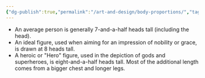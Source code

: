 ```yaml
---
{"dg-publish":true,"permalink":"/art-and-design/body-proportions/","tags":["art"],"noteIcon":1}
---
```



-   An average person is generally 7-and-a-half heads tall (including the head).
-   An ideal figure, used when aiming for an impression of nobility or grace, is drawn at 8 heads tall.
-   A heroic or "Hero" figure, used in the depiction of gods and superheroes, is eight-and-a-half heads tall. Most of the additional length comes from a bigger chest and longer legs.